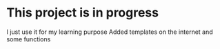 # This project is in progress

I just use it for my learning purpose
Added templates on the internet and some functions
